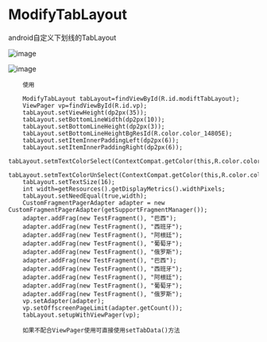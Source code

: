 # ModifyTabLayout
android自定义下划线的TabLayout

![image](https://github.com/yangfanCode/ModifyTabLayout/blob/master/readme1.png)

![image](https://github.com/yangfanCode/ModifyTabLayout/blob/master/readme2.png)

        使用

        ModifyTabLayout tabLayout=findViewById(R.id.modiftTabLayout);
        ViewPager vp=findViewById(R.id.vp);       
        tabLayout.setViewHeight(dp2px(35));      
        tabLayout.setBottomLineWidth(dp2px(10));        
        tabLayout.setBottomLineHeight(dp2px(3));        
        tabLayout.setBottomLineHeightBgResId(R.color.color_14805E);
        tabLayout.setItemInnerPaddingLeft(dp2px(6));
        tabLayout.setItemInnerPaddingRight(dp2px(6));
        tabLayout.setmTextColorSelect(ContextCompat.getColor(this,R.color.color_14805E));
        tabLayout.setmTextColorUnSelect(ContextCompat.getColor(this,R.color.color_666666));
        tabLayout.setTextSize(16);       
        int width=getResources().getDisplayMetrics().widthPixels;
        tabLayout.setNeedEqual(true,width);
        CustomFragmentPagerAdapter adapter = new CustomFragmentPagerAdapter(getSupportFragmentManager());
        adapter.addFrag(new TestFragment(), "巴西");
        adapter.addFrag(new TestFragment(), "西班牙");
        adapter.addFrag(new TestFragment(), "阿根廷");
        adapter.addFrag(new TestFragment(), "葡萄牙");
        adapter.addFrag(new TestFragment(), "俄罗斯");
        adapter.addFrag(new TestFragment(), "巴西");
        adapter.addFrag(new TestFragment(), "西班牙");
        adapter.addFrag(new TestFragment(), "阿根廷");
        adapter.addFrag(new TestFragment(), "葡萄牙");
        adapter.addFrag(new TestFragment(), "俄罗斯");
        vp.setAdapter(adapter);
        vp.setOffscreenPageLimit(adapter.getCount());
        tabLayout.setupWithViewPager(vp);
        
        如果不配合ViewPager使用可直接使用setTabData()方法
